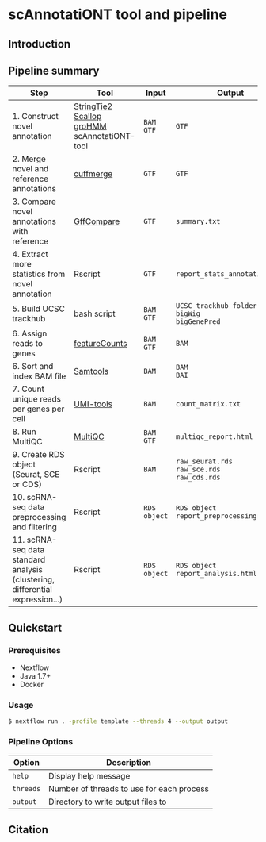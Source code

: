 # scAnnotatiONT tool and pipeline

## Introduction

## Pipeline summary

| Step | Tool | Input | Output |
| -------- | -------- | -------- | -------- |
| 1. Construct novel annotation | [StringTie2](https://ccb.jhu.edu/software/stringtie/) <br> [Scallop](https://github.com/Kingsford-Group/scallop) <br> [groHMM](https://www.bioconductor.org/packages/release/bioc/html/groHMM.html) <br> scAnnotatiONT-tool  | `BAM` <br> `GTF` | `GTF` |
| 2. Merge novel and reference annotations | [cuffmerge](http://cole-trapnell-lab.github.io/cufflinks/cuffmerge/) | `GTF` | `GTF` |
| 3. Compare novel annotations with reference | [GffCompare](https://ccb.jhu.edu/software/stringtie/gffcompare.shtml) | `GTF` | `summary.txt` |
| 4. Extract more statistics from novel annotation | Rscript | `GTF` | `report_stats_annotation.txt` |
| 5. Build UCSC trackhub | bash script | `BAM` <br> `GTF` | `UCSC trackhub folder` <br> `bigWig` <br> `bigGenePred` |
| 6. Assign reads to genes | [featureCounts](http://subread.sourceforge.net/) | `BAM` <br> `GTF` | `BAM` |
| 6. Sort and index BAM file | [Samtools](http://www.htslib.org/) | `BAM` | `BAM` <br> `BAI` |
| 7. Count unique reads per genes per cell | [UMI-tools](https://github.com/CGATOxford/UMI-tools) | `BAM` | `count_matrix.txt` |
| 8. Run MultiQC | [MultiQC](https://multiqc.info/) | `BAM` <br> `GTF` | `multiqc_report.html` |
| 9. Create RDS object (Seurat, SCE or CDS) | Rscript | `BAM` | `raw_seurat.rds` <br> `raw_sce.rds` <br> `raw_cds.rds` |
| 10. scRNA-seq data preprocessing and filtering | Rscript | `RDS object` | `RDS object` <br> `report_preprocessing.html` |
| 11. scRNA-seq data standard analysis (clustering, differential expression...) | Rscript | `RDS object` | `RDS object` <br> `report_analysis.html` |

## Quickstart

### Prerequisites
  - Nextflow
  - Java 1.7+
  - Docker

### Usage

```bash
$ nextflow run . -profile template --threads 4 --output output
```
### Pipeline Options

Option | Description
--------- | -----------
`help` | Display help message
`threads` | Number of threads to use for each process
`output` | Directory to write output files to

## Citation
